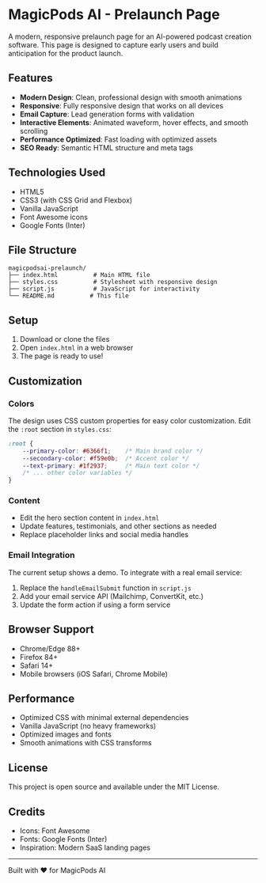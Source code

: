 # MagicPods AI - Prelaunch Page

A modern, responsive prelaunch page for an AI-powered podcast creation software. This page is designed to capture early users and build anticipation for the product launch.

## Features

- **Modern Design**: Clean, professional design with smooth animations
- **Responsive**: Fully responsive design that works on all devices
- **Email Capture**: Lead generation forms with validation
- **Interactive Elements**: Animated waveform, hover effects, and smooth scrolling
- **Performance Optimized**: Fast loading with optimized assets
- **SEO Ready**: Semantic HTML structure and meta tags

## Technologies Used

- HTML5
- CSS3 (with CSS Grid and Flexbox)
- Vanilla JavaScript
- Font Awesome icons
- Google Fonts (Inter)

## File Structure

```
magicpodsai-prelaunch/
├── index.html          # Main HTML file
├── styles.css          # Stylesheet with responsive design
├── script.js           # JavaScript for interactivity
└── README.md          # This file
```

## Setup

1. Download or clone the files
2. Open `index.html` in a web browser
3. The page is ready to use!

## Customization

### Colors
The design uses CSS custom properties for easy color customization. Edit the `:root` section in `styles.css`:

```css
:root {
    --primary-color: #6366f1;    /* Main brand color */
    --secondary-color: #f59e0b;  /* Accent color */
    --text-primary: #1f2937;     /* Main text color */
    /* ... other color variables */
}
```

### Content
- Edit the hero section content in `index.html`
- Update features, testimonials, and other sections as needed
- Replace placeholder links and social media handles

### Email Integration
The current setup shows a demo. To integrate with a real email service:

1. Replace the `handleEmailSubmit` function in `script.js`
2. Add your email service API (Mailchimp, ConvertKit, etc.)
3. Update the form action if using a form service

## Browser Support

- Chrome/Edge 88+
- Firefox 84+
- Safari 14+
- Mobile browsers (iOS Safari, Chrome Mobile)

## Performance

- Optimized CSS with minimal external dependencies
- Vanilla JavaScript (no heavy frameworks)
- Optimized images and fonts
- Smooth animations with CSS transforms

## License

This project is open source and available under the MIT License.

## Credits

- Icons: Font Awesome
- Fonts: Google Fonts (Inter)
- Inspiration: Modern SaaS landing pages

---

Built with ❤️ for MagicPods AI